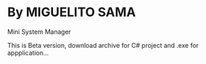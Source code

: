 # By MIGUELITO SAMA
Mini System Manager

This is Beta version, download archive for C# project and .exe for appplication...

